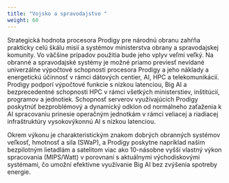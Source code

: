 ```yaml
---
title: "Vojsko a spravodajstvo "
weight: 60
---
```

Strategická hodnota procesora Prodigy pre národnú obranu zahŕňa prakticky celú škálu misií a systémov ministerstva obrany a spravodajskej komunity. Vo väčšine prípadov použitia bude jeho vplyv veľmi veľký. Na obranné a spravodajské systémy je možné priamo previesť nevídané univerzálne výpočtové schopnosti procesora Prodigy a jeho náklady a energetickú účinnosť v rámci dátových centier, AI, HPC a telekomunikácií. Prodigy podporí výpočtové funkcie s nízkou latenciou, Big AI a bezprecedentné schopnosti HPC v rámci všetkých ministerstiev, inštitúcií, programov a jednotiek. Schopnosť serverov využívajúcich Prodigy poskytnúť bezproblémový a dynamický odklon od normálneho zaťaženia k AI spracovaniu prinesie operačným jednotkám v rámci veliacej a riadiacej infraštruktúry vysokovýkonnú AI s nízkou latenciou.

Okrem výkonu je charakteristickým znakom dobrých obranných systémov veľkosť, hmotnosť a sila (SWaP), a Prodigy poskytne napríklad našim bezpilotným lietadlám a satelitom viac ako 10-násobne vyšší vlastný výkon spracovania (MIPS/Watt) v porovnaní s aktuálnymi východiskovými systémami, čo umožní efektívne využívanie Big AI bez zvýšenia spotreby energie.